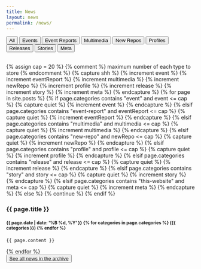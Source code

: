 ```yaml
---
title: News
layout: news
permalink: /news/
---
```


<div class="filterBtnGroup btn-group" role="group" style="margin-bottom: 30px;">
    <button type="button" class="btn" id="allB">All</button>
    <button type="button" class="btn" id="event">Events</button>
    <button type="button" class="btn" id="event-report">Event Reports</button>
    <button type="button" class="btn" id="multimedia">Multimedia</button>
    <button type="button" class="btn" id="new-repo">New Repos</button>
    <button type="button" class="btn" id="profile">Profiles</button>
    <button type="button" class="btn" id="release">Releases</button>
    <button type="button" class="btn" id="story">Stories</button>
    <button type="button" class="btn" id="this-website">Meta</button>
  </div>

  {% assign cap = 20 %} {% comment %} maximum number of each type to store {% endcomment %}
  {% capture shh %}
    {% increment event %}
    {% increment eventReport %}
    {% increment multimedia %}
    {% increment newRepo %}
    {% increment profile %}
    {% increment release %}
    {% increment story %}
    {% increment meta %}
  {% endcapture %}
  {% for page in site.posts %}
    {% if page.categories contains "event" and event <= cap %}
      {% capture quiet %}
        {% increment event %}
      {% endcapture %}
    {% elsif page.categories contains "event-report" and eventReport <= cap %}
      {% capture quiet %}
        {% increment eventReport %}
      {% endcapture %}
    {% elsif page.categories contains "multimedia" and multimedia <= cap %}
      {% capture quiet %}
        {% increment multimedia %}
      {% endcapture %}
    {% elsif page.categories contains "new-repo" and newRepo <= cap %}
      {% capture quiet %}
        {% increment newRepo %}
      {% endcapture %}
    {% elsif page.categories contains "profile" and profile <= cap %}
      {% capture quiet %}
        {% increment profile %}
      {% endcapture %}
    {% elsif page.categories contains "release" and release <= cap %}
      {% capture quiet %}
        {% increment release %}
      {% endcapture %}
    {% elsif page.categories contains "story" and story <= cap %}
      {% capture quiet %}
        {% increment story %}
      {% endcapture %}
    {% elsif page.categories contains "this-website" and meta <= cap %}
      {% capture quiet %}
        {% increment meta %}
      {% endcapture %}
    {% else %}
      {% continue %}
    {% endif %}
  <article class="news all post{% increment index %} {% if index <= cap %}allB {% endif %}{{page.categories | join: " " }}">
    <h3>
      {{ page.title }}
    </h3>
    <h4>
      <small>{{ page.date | date: '%B %d, %Y' }} {% for categories in page.categories %} ({{ categories }}) {% endfor %}</small>
    </h4>

    {{ page.content }}

  </article>
  {% endfor %}
  
  <br />
  <button type="button" class="btn btn-lg btn-block"><a href="/news/archive/">See all news in the archive</a></button>
